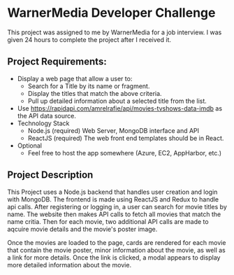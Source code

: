 # WarnerMedia Developer Challenge

This project was assigned to me by WarnerMedia for a job interview. I was given 24 hours to complete the project after I received it.

## Project Requirements:

* Display a web page that allow a user to:
    * Search for a Title by its name or fragment.
    * Display the titles that match the above criteria.
    * Pull up detailed information about a selected title from the list.
* Use https://rapidapi.com/amrelrafie/api/movies-tvshows-data-imdb as the API data source.
* Technology Stack
    * Node.js (required) Web Server, MongoDB interface and API
    * ReactJS (required) The web front end templates should be in React.
* Optional
    * Feel free to host the app somewhere (Azure, EC2, AppHarbor, etc.)

## Project Description

This Project uses a Node.js backend that handles user creation and login with MongoDB. The frontend is made using ReactJS and Redux to handle api calls. After registering or logging in, a user can search for movie titles by name. The website then makes API calls to fetch all movies that match the name critia. Then for each movie, two additional API calls are made to aqcuire movie details and the movie's poster image. 

Once the movies are loaded to the page, cards are rendered for each movie that contain the movie poster, minor information about the movie, as well as a link for more details. Once the link is clicked, a modal appears to display more detailed information about the movie.
